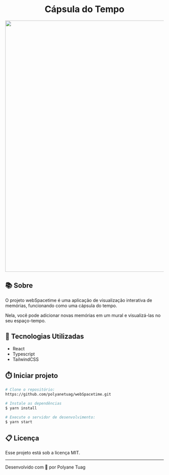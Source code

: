 <h1 align="center">Cápsula do Tempo</h1>

<div align="center">
    <img width='800' src="">
</div>

## 📚 Sobre
O projeto webSpacetime é uma aplicação de visualização interativa de memórias, funcionando como uma cápsula do tempo.

Nela, você pode adicionar novas memórias em um mural e visualizá-las no seu espaço-tempo.


## 🚀 Tecnologias Utilizadas
- React
- Typescript
- TailwindCSS
  

## ⏱️ Iniciar projeto

```bash
# Clone o repositório:
https://github.com/polyanetuag/webSpacetime.git

# Instale as dependências
$ yarn install

# Execute o servidor de desenvolvimento:
$ yarn start

```

## 📋 Licença
Esse projeto está sob a licença MIT. 

---

Desenvolvido com 💜 por Polyane Tuag


